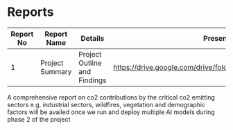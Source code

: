 # Reports

| Report No| Report Name | Details | Presentation & Video URL |
|-|-|-|-|
|1| Project Summary | Project Outline and Findings | https://drive.google.com/drive/folders/1EP5SurbgLHX1tW06OR8cfqTziacxgmNG |

A comprehensive report on co2 contributions by the critical co2 emitting sectors e.g. industrial sectors, wildfires, vegetation and demographic factors will be availed once we run and deploy multiple AI models during phase 2 of the project
